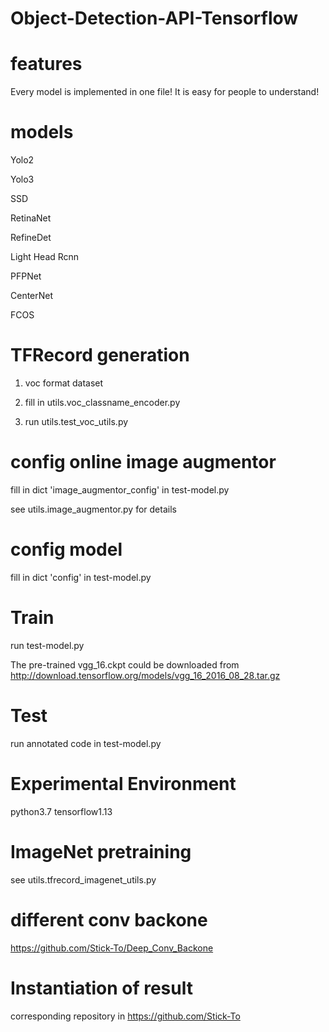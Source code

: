 # Object-Detection-API-Tensorflow

# features
Every model is implemented in one file! It is easy for people to understand!

# models

Yolo2

Yolo3

SSD

RetinaNet

RefineDet

Light Head Rcnn

PFPNet

CenterNet

FCOS

# TFRecord generation

1) voc format dataset

2) fill in utils.voc_classname_encoder.py

3) run utils.test_voc_utils.py

# config online image augmentor

fill in dict 'image_augmentor_config' in test-model.py

see utils.image_augmentor.py for details

# config model

fill in dict 'config' in test-model.py


# Train
run test-model.py

The pre-trained vgg_16.ckpt could be downloaded from http://download.tensorflow.org/models/vgg_16_2016_08_28.tar.gz

# Test
run annotated code in test-model.py

# Experimental Environment
python3.7 tensorflow1.13

# ImageNet pretraining
see utils.tfrecord_imagenet_utils.py

# different conv backone
https://github.com/Stick-To/Deep_Conv_Backone

# Instantiation of result 
 corresponding repository in https://github.com/Stick-To
